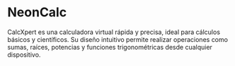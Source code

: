 # NeonCalc
CalcXpert es una calculadora virtual rápida y precisa, ideal para cálculos básicos y científicos. Su diseño intuitivo permite realizar operaciones como sumas, raíces, potencias y funciones trigonométricas desde cualquier dispositivo.
